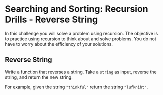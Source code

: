 # Searching and Sorting: Recursion Drills - Reverse String

In this challenge you will solve a problem using recursion. The objective is to practice using recursion to think about and solve problems. You do not have to worry about the efficiency of your solutions.

## <b>Reverse String</b>

Write a function that reverses a string. Take a `string` as input, reverse the string, and return the new string.

For example, given the string `"thinkful"` return the string `"lufkniht"`.
